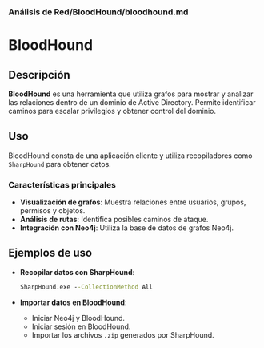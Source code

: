 ### **Análisis de Red/BloodHound/bloodhound.md**

# BloodHound

## Descripción

**BloodHound** es una herramienta que utiliza grafos para mostrar y analizar las relaciones dentro de un dominio de Active Directory. Permite identificar caminos para escalar privilegios y obtener control del dominio.

## Uso

BloodHound consta de una aplicación cliente y utiliza recopiladores como `SharpHound` para obtener datos.

### Características principales

- **Visualización de grafos**: Muestra relaciones entre usuarios, grupos, permisos y objetos.
- **Análisis de rutas**: Identifica posibles caminos de ataque.
- **Integración con Neo4j**: Utiliza la base de datos de grafos Neo4j.

## Ejemplos de uso

- **Recopilar datos con SharpHound**:

  ```cmd
  SharpHound.exe --CollectionMethod All
  ```

- **Importar datos en BloodHound**:

  - Iniciar Neo4j y BloodHound.
  - Iniciar sesión en BloodHound.
  - Importar los archivos `.zip` generados por SharpHound.
